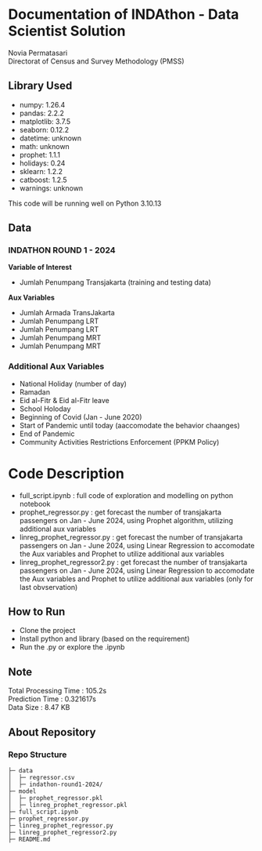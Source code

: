 # Documentation of INDAthon - Data Scientist Solution

Novia Permatasari  
Directorat of Census and Survey Methodology (PMSS)

## Library Used
* numpy: 1.26.4
* pandas: 2.2.2
* matplotlib: 3.7.5
* seaborn: 0.12.2
* datetime: unknown
* math: unknown
* prophet: 1.1.1
* holidays: 0.24
* sklearn: 1.2.2
* catboost: 1.2.5
* warnings: unknown

This code will be running well on Python 3.10.13

  
## Data
### INDATHON ROUND 1 - 2024
**Variable of Interest**  
* Jumlah Penumpang Transjakarta (training and testing data)

**Aux Variables**  
* Jumlah Armada TransJakarta
* Jumlah Penumpang LRT
* Jumlah Penumpang LRT
* Jumlah Penumpang MRT
* Jumlah Penumpang MRT

### Additional Aux Variables
* National Holiday (number of day)
* Ramadan
* Eid al-Fitr & Eid al-Fitr leave
* School Holoday
* Beginning of Covid (Jan - June 2020)
* Start of Pandemic until today (aaccomodate the behavior chaanges)
* End of Pandemic
* Community Activities Restrictions Enforcement (PPKM Policy)

# Code Description
*  full_script.ipynb : full code of exploration and modelling on python notebook
*  prophet_regressor.py : get forecast the number of transjakarta passengers on Jan - June 2024, using Prophet algorithm, utilizing additional aux variables
*  linreg_prophet_regressor.py : get forecast the number of transjakarta passengers on Jan - June 2024, using Linear Regression to accomodate the Aux variables and Prophet to utilize additional aux variables
*  linreg_prophet_regressor2.py : get forecast the number of transjakarta passengers on Jan - June 2024, using Linear Regression to accomodate the Aux variables and Prophet to utilize additional aux variables (only for last obvservation)


## How to Run
* Clone the project
* Install python and library (based on the requirement)
* Run the .py or explore the .ipynb


## Note
Total Processing Time : 105.2s  
Prediction Time : 0.321617s  
Data Size : 8.47 KB 


## About Repository
### Repo Structure

    ├─ data
    │  ├─ regressor.csv
    │  ├─ indathon-round1-2024/
    ├─ model
    │  ├─ prophet_regressor.pkl
    │  ├─ linreg_prophet_regressor.pkl
    ├─ full_script.ipynb
    ├─ prophet_regressor.py    
    ├─ linreg_prophet_regressor.py
    ├─ linreg_prophet_regressor2.py
    ├─ README.md

